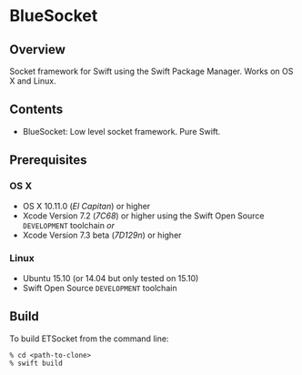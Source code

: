 # BlueSocket

## Overview
Socket framework for Swift using the Swift Package Manager. Works on OS X and Linux.

## Contents

* BlueSocket: Low level socket framework. Pure Swift. 

## Prerequisites

### OS X

* OS X 10.11.0 (*El Capitan*) or higher
* Xcode Version 7.2 (*7C68*) or higher using the Swift Open Source `DEVELOPMENT` toolchain
   *or*
* Xcode Version 7.3 beta (*7D129n*) or higher

### Linux

* Ubuntu 15.10 (or 14.04 but only tested on 15.10)
* Swift Open Source `DEVELOPMENT` toolchain

## Build

To build ETSocket from the command line:

```
% cd <path-to-clone>
% swift build
```
